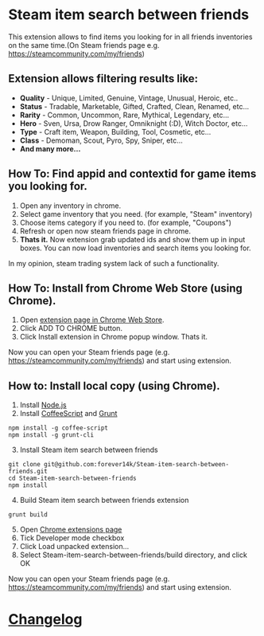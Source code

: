 # Steam item search between friends
This extension allows to find items you looking for in all friends inventories on the same time.(On Steam friends page e.g. https://steamcommunity.com/my/friends)

## Extension allows filtering results like:
* **Quality** - Unique, Limited, Genuine, Vintage, Unusual, Heroic, etc..
* **Status** - Tradable, Marketable, Gifted, Crafted, Clean, Renamed, etc...
* **Rarity** - Common, Uncommon, Rare, Mythical, Legendary, etc...
* **Hero** - Sven, Ursa, Drow Ranger, Omniknight (:D), Witch Doctor, etc...
* **Type** - Craft item, Weapon, Building, Tool, Cosmetic, etc...
* **Class** - Demoman, Scout, Pyro, Spy, Sniper, etc...
* **And many more...**

## **How To:** Find appid and contextid for game items you looking for.
1. Open any inventory in chrome.
2. Select game inventory that you need. (for example, "Steam" inventory)
3. Choose items category if you need to. (for example, "Coupons")
4. Refresh or open now steam friends page in chrome.
5. **Thats it.** Now extension grab updated ids and show them up in input boxes. You can now load inventories and search items you looking for.

In my opinion, steam trading system lack of such a functionality.

## **How To:** Install from Chrome Web Store (using Chrome).
1. Open [extension page in Chrome Web Store](https://chrome.google.com/webstore/detail/steam-item-search-between/ajlddciniccidokpjhppahkoefohkchg).
2. Click ADD TO CHROME button.
3. Click Install extension in Chrome popup window. Thats it.

Now you can open your Steam friends page (e.g. https://steamcommunity.com/my/friends) and start using extension.

## **How to:** Install local copy (using Chrome).
1. Install [Node.js](https://nodejs.org)
2. Install [CoffeeScript](http://coffeescript.org/) and [Grunt](http://gruntjs.com/)
```
npm install -g coffee-script
npm install -g grunt-cli
```
3. Install Steam item search between friends
```
git clone git@github.com:forever14k/Steam-item-search-between-friends.git
cd Steam-item-search-between-friends
npm install
```
4. Build Steam item search between friends extension
```
grunt build
```
5. Open [Chrome extensions page](chrome://extensions/)
6. Tick Developer mode checkbox
7. Click Load unpacked extension...
8. Select Steam-item-search-between-friends/build directory, and click OK

Now you can open your Steam friends page (e.g. https://steamcommunity.com/my/friends) and start using extension.

# [Changelog](/CHANGELOG.md)
